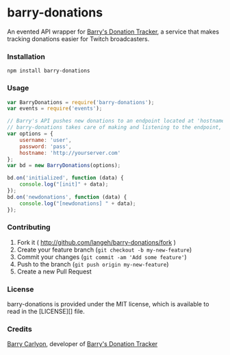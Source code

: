 # barry-donations
An evented API wrapper for [Barry's Donation Tracker](http://don.barrycarlyon.co.uk/), a service that makes tracking donations 
easier for Twitch broadcasters.

### Installation
```
npm install barry-donations
```

### Usage
```javascript
var BarryDonations = require('barry-donations');
var events = require('events');

// Barry's API pushes new donations to an endpoint located at 'hostname'
// barry-donations takes care of making and listening to the endpoint, but you must supply the hostnome
var options = {
    username: 'user',
    password: 'pass',
    hostname: 'http://yourserver.com'
};
var bd = new BarryDonations(options);

bd.on('initialized', function (data) {
    console.log("[init]" + data);
});
bd.on('newdonations', function (data) {
    console.log("[newdonations] " + data);
});
```

### Contributing
1. Fork it ( http://github.com/langeh/barry-donations/fork )
2. Create your feature branch (`git checkout -b my-new-feature`)
3. Commit your changes (`git commit -am 'Add some feature'`)
4. Push to the branch (`git push origin my-new-feature`)
5. Create a new Pull Request

### License
barry-donations is provided under the MIT license, which is available to read in the [LICENSE][] file.

### Credits
[Barry Carlyon](http://barrycarlyon.co.uk/), developer of [Barry's Donation Tracker](http://don.barrycarlyon.co.uk/)
